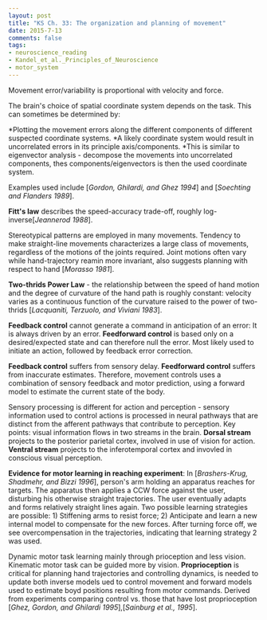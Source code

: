 ```yaml
---
layout: post
title: "KS Ch. 33: The organization and planning of movement"
date: 2015-7-13
comments: false
tags:
- neuroscience_reading
- Kandel_et_al._Principles_of_Neuroscience
- motor_system
---
```

Movement error/variability is proportional with velocity and force.

The brain's choice of spatial coordinate system depends on the task. This can sometimes be determined by:

*Plotting the movement errors along the different components of different suspected coordinate systems.
*A likely coordinate system would result in uncorrelated errors in its principle axis/components.
*This is similar to eigenvector analysis - decompose the movements into uncorrelated components, thes components/eigenvectors is then the used coordinate system.

Examples used include [*Gordon, Ghilardi, and Ghez 1994*] and [*Soechting and Flanders 1989*].

**Fitt's law** describes the speed-accuracy trade-off, roughly log-inverse[*Jeannerod 1988*].

Stereotypical patterns are employed in many movements. Tendency to make straight-line movements characterizes a large class of movements, regardless of the motions of the joints required. Joint motions often vary while hand-trajectory reamin more invariant, also suggests planning with respect to hand [*Morasso 1981*].

**Two-thrids Power Law** - the relationship between the speed of hand motion and the degree of curvature of the hand path is roughly constant: velocity varies as a continuous function of the curvature raised to the power of two-thrids [*Lacquaniti, Terzuolo, and Viviani 1983*].

**Feedback control** cannot generate a command in anticipation of an error: It is always driven by an error. **Feedforward control** is based only on a desired/expected state and can therefore null the error. Most likely used to initiate an action, followed by feedback error correction.

**Feedback control** suffers from sensory delay. **Feedforward control** suffers from inaccurate estimates. Therefore, movement controls uses a combination of sensory feedback and motor prediction, using a forward model to estimate the current state of the body.

Sensory processing is different for action and perception - sensory information used to control actions is processed in neural pathways that are distinct from the afferent pathways that contribute to perception. Key points: visual information flows in two streams in the brain. **Dorsal stream** projects to the posterior parietal cortex, involved in use of vision for action. **Ventral stream** projects to the inferotemporal cortex and invovled in conscious visual perception.

**Evidence for motor learning in reaching experiment**: In [*Brashers-Krug, Shadmehr, and Bizzi 1996*], person's arm holding an apparatus reaches for targets. The apparatus then applies a CCW force against the user, disturbing his otherwise straight trajectories. The user eventually adapts and forms relatively straight lines again. 
Two possible learning strategies are possible: 1) Stiffening arms to resist force; 2) Anticipate and learn a new internal model to compensate for the new forces. After turning force off, we see overcompensation in the trajectories, indicating that learning strategy 2 was used.

Dynamic motor task learning mainly through prioception and less vision. Kinematic motor task can be guided more by vision. **Proprioception** is critical for planning hand trajectories and controlling dynamics, is needed to update both inverse models ued to control movement and forward models used to estimate boyd positions resulting from motor commands. Derived from experiments comparing control vs. those that have lost proprioception [*Ghez, Gordon, and Ghilardi 1995*],[*Sainburg et al., 1995*].

